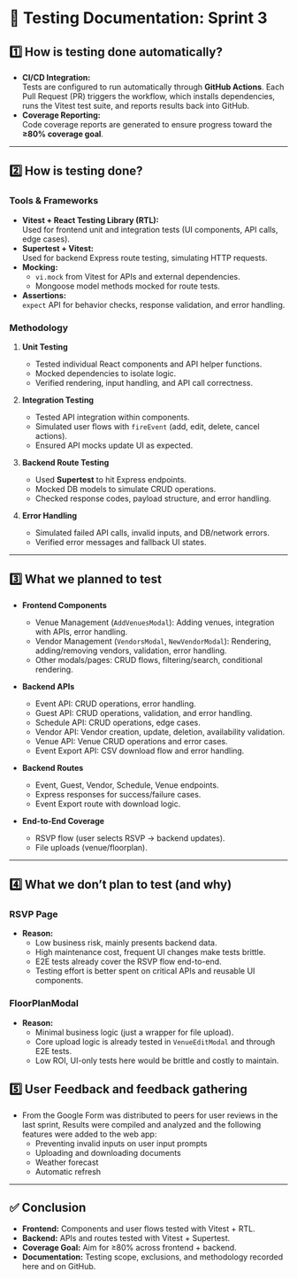 # 🧪 Testing Documentation: Sprint 3

## 1️⃣ How is testing done automatically?
- **CI/CD Integration:**  
  Tests are configured to run automatically through **GitHub Actions**. Each Pull Request (PR) triggers the workflow, which installs dependencies, runs the Vitest test suite, and reports results back into GitHub.  
- **Coverage Reporting:**  
  Code coverage reports are generated to ensure progress toward the **≥80% coverage goal**. 
  
---

## 2️⃣ How is testing done?

### Tools & Frameworks
- **Vitest + React Testing Library (RTL):**  
  Used for frontend unit and integration tests (UI components, API calls, edge cases).  
- **Supertest + Vitest:**  
  Used for backend Express route testing, simulating HTTP requests.  
- **Mocking:**  
  - `vi.mock` from Vitest for APIs and external dependencies.  
  - Mongoose model methods mocked for route tests.  
- **Assertions:**  
  `expect` API for behavior checks, response validation, and error handling.  

### Methodology
1. **Unit Testing**  
   - Tested individual React components and API helper functions.  
   - Mocked dependencies to isolate logic.  
   - Verified rendering, input handling, and API call correctness.  

2. **Integration Testing**  
   - Tested API integration within components.  
   - Simulated user flows with `fireEvent` (add, edit, delete, cancel actions).  
   - Ensured API mocks update UI as expected.  

3. **Backend Route Testing**  
   - Used **Supertest** to hit Express endpoints.  
   - Mocked DB models to simulate CRUD operations.  
   - Checked response codes, payload structure, and error handling.  

4. **Error Handling**  
   - Simulated failed API calls, invalid inputs, and DB/network errors.  
   - Verified error messages and fallback UI states.  

---

## 3️⃣ What we planned to test
- **Frontend Components**
  - Venue Management (`AddVenuesModal`): Adding venues, integration with APIs, error handling.  
  - Vendor Management (`VendorsModal`, `NewVendorModal`): Rendering, adding/removing vendors, validation, error handling.  
  - Other modals/pages: CRUD flows, filtering/search, conditional rendering.  

- **Backend APIs**
  - Event API: CRUD operations, error handling.  
  - Guest API: CRUD operations, validation, and error handling.  
  - Schedule API: CRUD operations, edge cases.  
  - Vendor API: Vendor creation, update, deletion, availability validation.  
  - Venue API: Venue CRUD operations and error cases.  
  - Event Export API: CSV download flow and error handling.  

- **Backend Routes**
  - Event, Guest, Vendor, Schedule, Venue endpoints.  
  - Express responses for success/failure cases.  
  - Event Export route with download logic.  

- **End-to-End Coverage**
  - RSVP flow (user selects RSVP → backend updates).  
  - File uploads (venue/floorplan).  

---

## 4️⃣ What we don’t plan to test (and why)

### RSVP Page
- **Reason:**  
  - Low business risk, mainly presents backend data.  
  - High maintenance cost, frequent UI changes make tests brittle.  
  - E2E tests already cover the RSVP flow end-to-end.  
  - Testing effort is better spent on critical APIs and reusable UI components.  

### FloorPlanModal
- **Reason:**  
  - Minimal business logic (just a wrapper for file upload).  
  - Core upload logic is already tested in `VenueEditModal` and through E2E tests.  
  - Low ROI, UI-only tests here would be brittle and costly to maintain.  

## 5️⃣ User Feedback and feedback gathering
  - From the Google Form was distributed to peers for user reviews in the last sprint, Results were compiled and analyzed and the following features were added to the web app:
    - Preventing invalid inputs on user input prompts
    - Uploading and downloading documents
    - Weather forecast
    - Automatic refresh
    
---

## ✅ Conclusion
- **Frontend:** Components and user flows tested with Vitest + RTL.  
- **Backend:** APIs and routes tested with Vitest + Supertest.  
- **Coverage Goal:** Aim for ≥80% across frontend + backend.  
- **Documentation:** Testing scope, exclusions, and methodology recorded here and on GitHub.  

